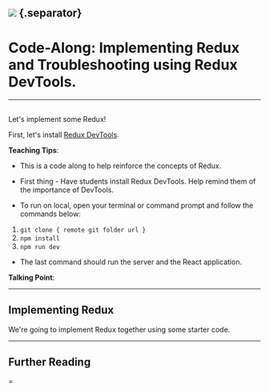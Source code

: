 ## ![](https://s3.amazonaws.com/python-ga/images/GA_Cog_Medium_White_RGB.png) {.separator}
<h1>Code-Along: Implementing Redux and Troubleshooting using Redux DevTools.</h1>

---

##

Let's implement some Redux!

First, let's install [Redux DevTools](https://chrome.google.com/webstore/detail/redux-devtools/lmhkpmbekcpmknklioeibfkpmmfibljd?hl=en).

<aside class="notes">

**Teaching Tips**:

- This is a code along to help reinforce the concepts of Redux.

- First thing - Have students install Redux DevTools. Help remind them of the importance of DevTools.

- To run on local, open your terminal or command prompt and follow the commands below:
1. `git clone { remote git folder url }`
2. `npm install`
3. `npm run dev`

- The last command should run the server and the React application.


**Talking Point**:


</aside>

-------

## Implementing Redux

We're going to implement Redux together using some starter code.

</aside>


---

## Further Reading

=
